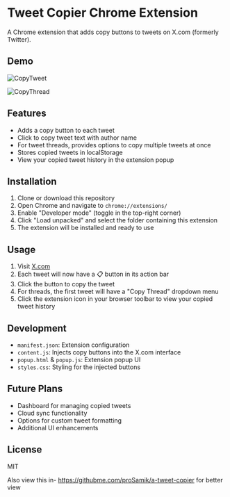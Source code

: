 # Tweet Copier Chrome Extension

A Chrome extension that adds copy buttons to tweets on X.com (formerly Twitter).

## Demo

![CopyTweet](https://github.com/user-attachments/assets/cf83354b-bcba-4d99-976f-f10830837703)


![CopyThread](https://github.com/user-attachments/assets/5c259818-1173-45d9-8eb7-929630caa54c)


## Features

- Adds a copy button to each tweet
- Click to copy tweet text with author name
- For tweet threads, provides options to copy multiple tweets at once
- Stores copied tweets in localStorage
- View your copied tweet history in the extension popup

## Installation

1. Clone or download this repository
2. Open Chrome and navigate to `chrome://extensions/`
3. Enable "Developer mode" (toggle in the top-right corner)
4. Click "Load unpacked" and select the folder containing this extension
5. The extension will be installed and ready to use

## Usage

1. Visit [X.com](https://x.com)
2. Each tweet will now have a 📋 button in its action bar
3. Click the button to copy the tweet
4. For threads, the first tweet will have a "Copy Thread" dropdown menu
5. Click the extension icon in your browser toolbar to view your copied tweet history

## Development

- `manifest.json`: Extension configuration
- `content.js`: Injects copy buttons into the X.com interface
- `popup.html` & `popup.js`: Extension popup UI
- `styles.css`: Styling for the injected buttons

## Future Plans

- Dashboard for managing copied tweets
- Cloud sync functionality
- Options for custom tweet formatting
- Additional UI enhancements

## License

MIT 

Also view this in- https://githubme.com/proSamik/a-tweet-copier for better view
